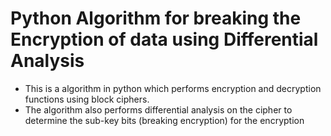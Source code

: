 # Python Algorithm for breaking the Encryption of data using Differential Analysis

- This is a algorithm in python which performs encryption and decryption functions using block ciphers. 
- The algorithm also performs differential analysis on the cipher to determine the sub-key bits (breaking encryption) for the encryption
